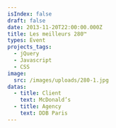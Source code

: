 ```yaml
---
isIndex: false
draft: false
date: 2013-11-20T22:00:00.000Z
title: Les meilleurs 280™
types: Event
projects_tags:
  - jQuery
  - Javascript
  - CSS
image:
  src: /images/uploads/280-1.jpg
datas:
  - title: Client
    text: McDonald’s
  - title: Agency
    text: DDB Paris
---
```

